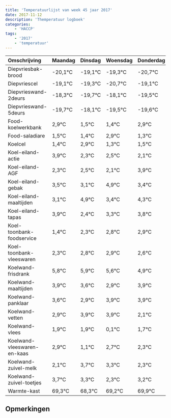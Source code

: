 ```yaml
---
title: 'Temperatuurlijst van week 45 jaar 2017'
date: 2017-11-12
description: 'Themperatuur logboek'
categories:
    - 'HACCP'
tags:
    - '2017'
    - 'temperatuur'
---
```

|Omschrijving|Maandag|Dinsdag|Woensdag|Donderdag|Vrijdag|Zaterdag|Zondag|
|:---|:---|:---|:---|:---|:---|:---|:---|
|Diepvriesbak-brood|-20,1°C|-19,1°C|-19,3°C|-20,7°C|-19,1°C|-20,5°C|-20,6°C|
|Diepvriescel|-19,1°C|-19,3°C|-20,7°C|-19,1°C|-20,5°C|-20,6°C|-19,1°C|
|Diepvrieswand-2deurs|-18,3°C|-19,7°C|-18,1°C|-19,5°C|-19,6°C|-18,1°C|-19,7°C|
|Diepvrieswand-5deurs|-19,7°C|-18,1°C|-19,5°C|-19,6°C|-18,1°C|-19,7°C|-19,5°C|
|Food-koelwerkbank|2,9°C|1,5°C|1,4°C|2,9°C|1,3°C|1,5°C|1,1°C|
|Food-saladiare|1,5°C|1,4°C|2,9°C|1,3°C|1,5°C|1,1°C|2,9°C|
|Koelcel|1,4°C|2,9°C|1,3°C|1,5°C|1,1°C|2,9°C|1,4°C|
|Koel-eiland-actie|3,9°C|2,3°C|2,5°C|2,1°C|3,9°C|2,4°C|3,3°C|
|Koel-eiland-AGF|2,3°C|2,5°C|2,1°C|3,9°C|2,4°C|3,3°C|3,8°C|
|Koel-eiland-gebak|3,5°C|3,1°C|4,9°C|3,4°C|4,3°C|4,8°C|4,9°C|
|Koel-eiland-maaltijden|3,1°C|4,9°C|3,4°C|4,3°C|4,8°C|4,9°C|4,6°C|
|Koel-eiland-tapas|3,9°C|2,4°C|3,3°C|3,8°C|3,9°C|3,6°C|2,9°C|
|Koel-toonbank-foodservice|1,4°C|2,3°C|2,8°C|2,9°C|2,6°C|1,9°C|2,9°C|
|Koel-toonbank-vleeswaren|2,3°C|2,8°C|2,9°C|2,6°C|1,9°C|2,9°C|2,9°C|
|Koelwand-frisdrank|5,8°C|5,9°C|5,6°C|4,9°C|5,9°C|5,9°C|4,1°C|
|Koelwand-maaltijden|3,9°C|3,6°C|2,9°C|3,9°C|3,9°C|2,1°C|3,7°C|
|Koelwand-panklaar|3,6°C|2,9°C|3,9°C|3,9°C|2,1°C|3,7°C|3,3°C|
|Koelwand-vetten|2,9°C|3,9°C|3,9°C|2,1°C|3,7°C|3,3°C|2,3°C|
|Koelwand-vlees|1,9°C|1,9°C|0,1°C|1,7°C|1,3°C|0,3°C|1,2°C|
|Koelwand-vleeswaren-en-kaas|2,9°C|1,1°C|2,7°C|2,3°C|1,3°C|2,2°C|2,9°C|
|Koelwand-zuivel-melk|2,1°C|3,7°C|3,3°C|2,3°C|3,2°C|3,9°C|2,2°C|
|Koelwand-zuivel-toetjes|3,7°C|3,3°C|2,3°C|3,2°C|3,9°C|2,2°C|2,4°C|
|Warmte-kast|69,3°C|68,3°C|69,2°C|69,9°C|68,2°C|68,4°C|68,4°C|

## Opmerkingen


